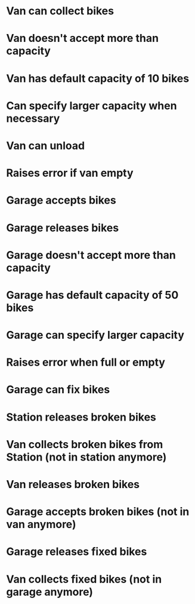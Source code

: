 # Van can collect bikes
# Van doesn't accept more than capacity
# Van has default capacity of 10 bikes
# Can specify larger capacity when necessary
# Van can unload
# Raises error if van empty
# Garage accepts bikes
# Garage releases bikes
# Garage doesn't accept more than capacity
# Garage has default capacity of 50 bikes
# Garage can specify larger capacity
# Raises error when full or empty
# Garage can fix bikes

# Station releases broken bikes
# Van collects broken bikes from Station (not in station anymore)
# Van releases broken bikes
# Garage accepts broken bikes (not in van anymore)
# Garage releases fixed bikes
# Van collects fixed bikes (not in garage anymore)

